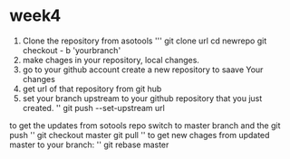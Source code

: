 # week4
1. Clone the repository from asotools
'''
git clone url
cd newrepo
git checkout - b 'yourbranch'
2. make chages in your repository, local changes.
3. go to your github account create a new repository to saave Your changes
4. get url of that repository from git hub
5. set your branch upstream to your github repository that you just created.
''
git push --set-upstream url

to get the updates from sotools repo switch to master branch and the git push
''
git checkout master
git pull
''
to get new chages from updated master to your branch:
''
git rebase master

